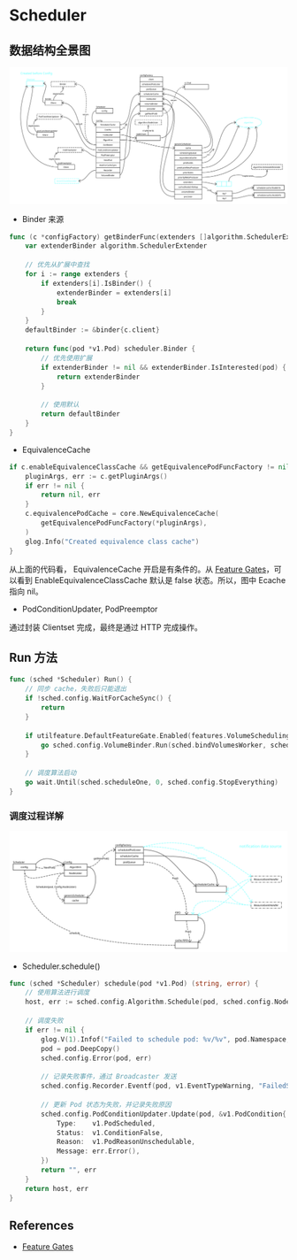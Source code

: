 # Scheduler

## 数据结构全景图

![Scheduler Overview](./images/scheduler_overview.svg)

- Binder 来源

```go
func (c *configFactory) getBinderFunc(extenders []algorithm.SchedulerExtender) func(pod *v1.Pod) scheduler.Binder {
	var extenderBinder algorithm.SchedulerExtender

	// 优先从扩展中查找
	for i := range extenders {
		if extenders[i].IsBinder() {
			extenderBinder = extenders[i]
			break
		}
	}
	defaultBinder := &binder{c.client}

	return func(pod *v1.Pod) scheduler.Binder {
		// 优先使用扩展
		if extenderBinder != nil && extenderBinder.IsInterested(pod) {
			return extenderBinder
		}

		// 使用默认
		return defaultBinder
	}
}
```

- EquivalenceCache

```go
if c.enableEquivalenceClassCache && getEquivalencePodFuncFactory != nil {
	pluginArgs, err := c.getPluginArgs()
	if err != nil {
		return nil, err
	}
	c.equivalencePodCache = core.NewEquivalenceCache(
		getEquivalencePodFuncFactory(*pluginArgs),
	)
	glog.Info("Created equivalence class cache")
}
```

从上面的代码看， EquivalenceCache 开启是有条件的。从 [Feature Gates](https://kubernetes.io/docs/reference/feature-gates/)，可以看到 EnableEquivalenceClassCache 默认是 false 状态。所以，图中 Ecache 指向 nil。

- PodConditionUpdater, PodPreemptor

通过封装 Clientset 完成，最终是通过 HTTP 完成操作。

## Run 方法

```go
func (sched *Scheduler) Run() {
	// 同步 cache，失败后只能退出
	if !sched.config.WaitForCacheSync() {
		return
	}

	if utilfeature.DefaultFeatureGate.Enabled(features.VolumeScheduling) {
		go sched.config.VolumeBinder.Run(sched.bindVolumesWorker, sched.config.StopEverything)
	}

	// 调度算法启动
	go wait.Until(sched.scheduleOne, 0, sched.config.StopEverything)
}
```

### 调度过程详解

![Scheduler Run Overview](./images/scheduler_run.svg)

- Scheduler.schedule()

```go
func (sched *Scheduler) schedule(pod *v1.Pod) (string, error) {
	// 使用算法进行调度
	host, err := sched.config.Algorithm.Schedule(pod, sched.config.NodeLister)

	// 调度失败
	if err != nil {
		glog.V(1).Infof("Failed to schedule pod: %v/%v", pod.Namespace, pod.Name)
		pod = pod.DeepCopy()
		sched.config.Error(pod, err)

		// 记录失败事件，通过 Broadcaster 发送
		sched.config.Recorder.Eventf(pod, v1.EventTypeWarning, "FailedScheduling", "%v", err)

		// 更新 Pod 状态为失败，并记录失败原因
		sched.config.PodConditionUpdater.Update(pod, &v1.PodCondition{
			Type:    v1.PodScheduled,
			Status:  v1.ConditionFalse,
			Reason:  v1.PodReasonUnschedulable,
			Message: err.Error(),
		})
		return "", err
	}
	return host, err
}
```

## References

- [Feature Gates](https://kubernetes.io/docs/reference/feature-gates/)